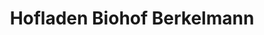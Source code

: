 ---
title: "Hofladen Biohof Berkelmann"
url: /evessen/hofladen-biohof-berkelmann/
shop: Lebensmittel
---